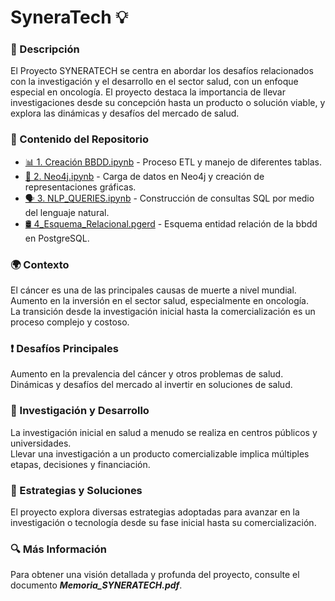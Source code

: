 # SyneraTech 💡

### 📘 Descripción
El Proyecto SYNERATECH se centra en abordar los desafíos relacionados con la investigación y el desarrollo en el sector salud, con un enfoque especial en oncología. El proyecto destaca la importancia de llevar investigaciones desde su concepción hasta un producto o solución viable, y explora las dinámicas y desafíos del mercado de salud.

### 📂 Contenido del Repositorio
- [📊 1. Creación BBDD.ipynb](https://github.com/atuch17/SyneraTech/blob/main/1_Creaci%C3%B3n_BBDD.ipynb) - Proceso ETL y manejo de diferentes tablas.  
- [🔗 2. Neo4j.ipynb](https://github.com/atuch17/SyneraTech/blob/main/1_Creaci%C3%B3n_BBDD.ipynb) - Carga de datos en Neo4j y creación de representaciones gráficas.  
- [🗣️ 3. NLP_QUERIES.ipynb](https://github.com/atuch17/SyneraTech/blob/main/3_NLP_QUERIES.ipynb) - Construcción de consultas SQL por medio del lenguaje natural.
- [🛢️ 4_Esquema_Relacional.pgerd](https://github.com/atuch17/SyneraTech/blob/main/4_Esquema_Relacional.pgerd) - Esquema entidad relación de la bbdd en PostgreSQL.

### 🌍 Contexto
El cáncer es una de las principales causas de muerte a nivel mundial.  
Aumento en la inversión en el sector salud, especialmente en oncología.  
La transición desde la investigación inicial hasta la comercialización es un proceso complejo y costoso.

### ❗ Desafíos Principales
Aumento en la prevalencia del cáncer y otros problemas de salud.  
Dinámicas y desafíos del mercado al invertir en soluciones de salud.

### 🧪 Investigación y Desarrollo
La investigación inicial en salud a menudo se realiza en centros públicos y universidades.  
Llevar una investigación a un producto comercializable implica múltiples etapas, decisiones y financiación.

### 🚀 Estrategias y Soluciones
El proyecto explora diversas estrategias adoptadas para avanzar en la investigación o tecnología desde su fase inicial hasta su comercialización.

### 🔍 Más Información
Para obtener una visión detallada y profunda del proyecto, consulte el documento *__Memoria_SYNERATECH.pdf__*.
